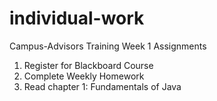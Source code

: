 # individual-work
Campus-Advisors Training
Week 1 Assignments
1. Register for Blackboard Course
2. Complete Weekly Homework
3. Read chapter 1: Fundamentals of Java
